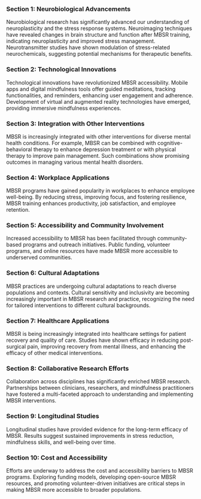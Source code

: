 ### **Section 1: Neurobiological Advancements**

Neurobiological research has significantly advanced our understanding of neuroplasticity and the stress response systems. Neuroimaging techniques have revealed changes in brain structure and function after MBSR training, indicating neuroplasticity and improved stress management. Neurotransmitter studies have shown modulation of stress-related neurochemicals, suggesting potential mechanisms for therapeutic benefits.


### **Section 2: Technological Innovations**

Technological innovations have revolutionized MBSR accessibility. Mobile apps and digital mindfulness tools offer guided meditations, tracking functionalities, and reminders, enhancing user engagement and adherence. Development of virtual and augmented reality technologies have emerged, providing immersive mindfulness experiences.


### **Section 3: Integration with Other Interventions**

MBSR is increasingly integrated with other interventions for diverse mental health conditions. For example, MBSR can be combined with cognitive-behavioral therapy to enhance depression treatment or with physical therapy to improve pain management. Such combinations show promising outcomes in managing various mental health disorders.


### **Section 4: Workplace Applications**

MBSR programs have gained popularity in workplaces to enhance employee well-being. By reducing stress, improving focus, and fostering resilience, MBSR training enhances productivity, job satisfaction, and employee retention.


### **Section 5: Accessibility and Community Involvement**

Increased accessibility to MBSR has been facilitated through community-based programs and outreach initiatives. Public funding, volunteer programs, and online resources have made MBSR more accessible to underserved communities.


### **Section 6: Cultural Adaptations**

MBSR practices are undergoing cultural adaptations to reach diverse populations and contexts. Cultural sensitivity and inclusivity are becoming increasingly important in MBSR research and practice, recognizing the need for tailored interventions to different cultural backgrounds.


### **Section 7: Healthcare Applications**

MBSR is being increasingly integrated into healthcare settings for patient recovery and quality of care. Studies have shown efficacy in reducing post-surgical pain, improving recovery from mental illness, and enhancing the efficacy of other medical interventions.


### **Section 8: Collaborative Research Efforts**

Collaboration across disciplines has significantly enriched MBSR research. Partnerships between clinicians, researchers, and mindfulness practitioners have fostered a multi-faceted approach to understanding and implementing MBSR interventions.


### **Section 9: Longitudinal Studies**

Longitudinal studies have provided evidence for the long-term efficacy of MBSR. Results suggest sustained improvements in stress reduction, mindfulness skills, and well-being over time.


### **Section 10: Cost and Accessibility**

Efforts are underway to address the cost and accessibility barriers to MBSR programs. Exploring funding models, developing open-source MBSR resources, and promoting volunteer-driven initiatives are critical steps in making MBSR more accessible to broader populations.